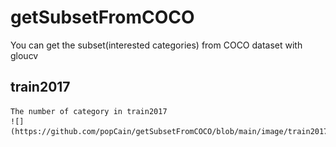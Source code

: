 # getSubsetFromCOCO
You can get the subset(interested categories) from COCO dataset with gloucv
## train2017
    The number of category in train2017
    ![](https://github.com/popCain/getSubsetFromCOCO/blob/main/image/train2017_coco.png)
